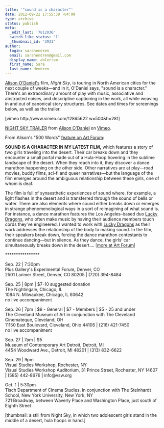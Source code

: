 ```yaml
---
title: '"sound is a character"'
date: 2012-09-22 17:55:38 -04:00
type: archive
status: publish
meta:
  _edit_last: '7812036'
  switch_like_status: '1'
  _thumbnail_id: '3931'
author:
  login: sarahendren
  email: sarahendren@gmail.com
  display_name: ablerism
  first_name: Sara
  last_name: Hendren
---
```


<p><a href="http://www.alisonodaniel.com/">Alison O'Daniel's</a> film, <em>Night Sky</em>, is touring in North American cities for the next couple of weeks—and in it, O'Daniel says, "sound is a character." There's an extraordinary amount of play with music, associative and abstracted noises, and descriptive captioning in the work, all while weaving in and out of canonical story structures. See dates and times for screenings below, as well as the trailer.</p>
<p>[vimeo http://www.vimeo.com/12865622 w=500&amp;h=281]</p>
<p><a href="http://vimeo.com/12865622">NIGHT SKY TRAILER</a> from <a href="http://vimeo.com/alisonodaniel">Alison O'Daniel</a> on <a href="http://vimeo.com">Vimeo</a>.</p>
<p>From Alison's "500 Words" <a href="http://artforum.com/words/id=30099">feature on Art Forum</a>:</p>
<p><strong>SOUND IS A CHARACTER IN MY LATEST FILM,</strong> which features a story of two girls traveling into the desert. Their car breaks down and they encounter a small portal made out of a Hula-Hoop hovering in the sublime landscape of the desert. When they reach into it, they discover a dance marathon happening on the other side. Other narratives are at play—road movies, buddy films, sci-fi and queer narratives—but the language of the film emerges around the ambiguous relationship between these girls, one of whom is deaf.</p>
<p>The film is full of synaesthetic experiences of sound where, for example, a light flashes in the desert and is transferred through the sound of bells or water. There are also elements where sound either breaks down or emerges in strange phenomenological ways in a sort of reimagining of what sound is. For instance, a dance marathon features the Los Angeles–based duo <a title="Search Artforum.com for Lucky Dragons" href="http://artforum.com/search/search=%22Lucky%20Dragons%22">Lucky Dragons</a>, who often make music by having their audience members touch cords they’ve engineered. I wanted to work with <a title="Search Artforum.com for Lucky Dragons" href="http://artforum.com/search/search=%22Lucky%20Dragons%22">Lucky Dragons</a> as their work addresses the relationship of the body to making sound. In the film, their speakers break down, forcing the dance marathon contestants to continue dancing––but in silence. As they dance, the girls’ car simultaneously breaks down in the desert.... [<a href="http://artforum.com/words/id=30099">more at Art Forum</a>]</p>
<p>****************</p>
<p>Sep. 22 | 7:30pm<br />
Plus Gallery's Experimental Forum, Denver, CO<br />
2501 Larimer Street, Denver, CO 80205 | (720) 394-8484</p>
<p>Sep. 25 | 8pm | $7-10 suggested donation<br />
The Nightingale, Chicago, IL<br />
1084 N. Milwaukee, Chicago, IL 60642<br />
no live accompaniment</p>
<p>Sep. 26 | 7pm | $9 - General | $7 - Members | $5 - 25 and under<br />
The Cleveland Museum of Art in conjunction with The Cleveland Cinemateque, Cleveland, OH<br />
11150 East Boulevard, Cleveland, Ohio 44106 | (216) 421-7450<br />
no live accompaniment</p>
<p>Sep. 27 | 7pm | $5<br />
Museum of Contemporary Art Detroit, Detroit, MI<br />
4454 Woodward Ave., Detroit, MI 48201 | (313) 832-6622</p>
<p>Sep. 29 | 9pm<br />
Visual Studies Workshop, Rochester, NY<br />
Visual Studies Workshop Auditorium, 31 Prince Street, Rochester, NY 14607 | (585) 442-8676 | info@vsw.org</p>
<p>Oct. 1 | 5:30pm<br />
Tisch Department of Cinema Studies, in conjunction with The Steinhardt School, New York University, New York, NY<br />
721 Broadway, between Waverly Place and Washington Place, just south of Eighth Street</p>
<div>[thumbnail: a still from Night Sky, in which two adolescent girls stand in the middle of a desert, hula hoops in hand.]</div>
